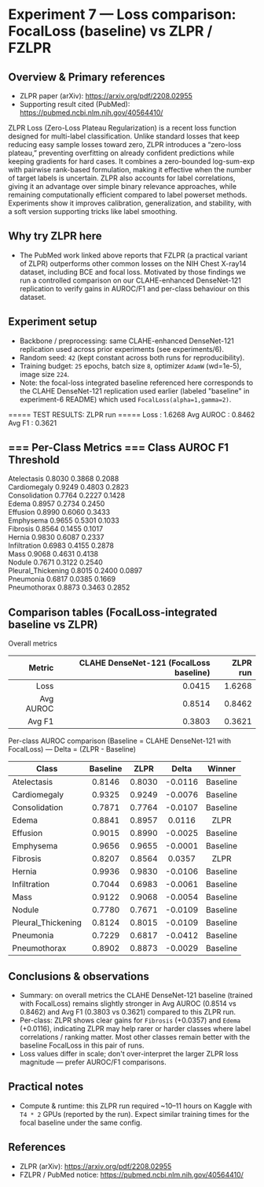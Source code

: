 # Experiment 7 — Loss comparison: FocalLoss (baseline) vs ZLPR / FZLPR

Overview & Primary references
-----------------------------
- ZLPR paper (arXiv): https://arxiv.org/pdf/2208.02955
- Supporting result cited (PubMed): https://pubmed.ncbi.nlm.nih.gov/40564410/

ZLPR Loss (Zero-Loss Plateau Regularization) is a recent loss function designed for multi-label classification. Unlike standard losses that keep reducing easy sample losses toward zero, ZLPR introduces a “zero-loss plateau,” preventing overfitting on already confident predictions while keeping gradients for hard cases. It combines a zero-bounded log-sum-exp with pairwise rank-based formulation, making it effective when the number of target labels is uncertain. ZLPR also accounts for label correlations, giving it an advantage over simple binary relevance approaches, while remaining computationally efficient compared to label powerset methods. Experiments show it improves calibration, generalization, and stability, with a soft version supporting tricks like label smoothing.

Why try ZLPR here
------------------
- The PubMed work linked above reports that FZLPR (a practical variant of ZLPR) outperforms other common losses on the NIH Chest X-ray14 dataset, including BCE and focal loss. Motivated by those findings we run a controlled comparison on our CLAHE-enhanced DenseNet-121 replication to verify gains in AUROC/F1 and per-class behaviour on this dataset.

Experiment setup
----------------
- Backbone / preprocessing: same CLAHE-enhanced DenseNet-121 replication used across prior experiments (see experiments/6). 
- Random seed: `42` (kept constant across both runs for reproducibility).
- Training budget: `25` epochs, batch size `8`, optimizer `AdamW` (wd=1e-5), image size `224`.
- Note: the focal-loss integrated baseline referenced here corresponds to the CLAHE DenseNet-121 replication used earlier (labeled "baseline" in experiment-6 README) which used `FocalLoss(alpha=1,gamma=2)`.

===== TEST RESULTS: ZLPR run =====
Loss      : 1.6268
Avg AUROC : 0.8462
Avg F1    : 0.3621

=== Per-Class Metrics ===
Class                AUROC      F1         Threshold 
-------------------------------------------------------
Atelectasis          0.8030     0.3868     0.2088    
Cardiomegaly         0.9249     0.4803     0.2823    
Consolidation        0.7764     0.2227     0.1428    
Edema                0.8957     0.2734     0.2450    
Effusion             0.8990     0.6060     0.3433    
Emphysema            0.9655     0.5301     0.1033    
Fibrosis             0.8564     0.1455     0.1017    
Hernia               0.9830     0.6087     0.2337    
Infiltration         0.6983     0.4155     0.2878    
Mass                 0.9068     0.4631     0.4138    
Nodule               0.7671     0.3122     0.2540    
Pleural_Thickening   0.8015     0.2400     0.0897    
Pneumonia            0.6817     0.0385     0.1669    
Pneumothorax         0.8873     0.3463     0.2852    


Comparison tables (FocalLoss-integrated baseline vs ZLPR)
------------------------------------------------------
Overall metrics

| Metric    | CLAHE DenseNet-121 (FocalLoss baseline) | ZLPR run |
|----------:|-----------------------------------------:|--------:|
| Loss      | 0.0415                                   | 1.6268  |
| Avg AUROC | 0.8514                                   | 0.8462  |
| Avg F1    | 0.3803                                   | 0.3621  |

Per-class AUROC comparison (Baseline = CLAHE DenseNet-121 with FocalLoss) — Delta = (ZLPR - Baseline)

| Class                | Baseline | ZLPR   | Delta    | Winner  |
|----------------------|:--------:|:------:|:--------:|:-------:|
| Atelectasis          | 0.8146   | 0.8030 | -0.0116  | Baseline |
| Cardiomegaly         | 0.9325   | 0.9249 | -0.0076  | Baseline |
| Consolidation        | 0.7871   | 0.7764 | -0.0107  | Baseline |
| Edema                | 0.8841   | 0.8957 |  0.0116  | ZLPR     |
| Effusion             | 0.9015   | 0.8990 | -0.0025  | Baseline |
| Emphysema            | 0.9656   | 0.9655 | -0.0001  | Baseline |
| Fibrosis             | 0.8207   | 0.8564 |  0.0357  | ZLPR     |
| Hernia               | 0.9936   | 0.9830 | -0.0106  | Baseline |
| Infiltration         | 0.7044   | 0.6983 | -0.0061  | Baseline |
| Mass                 | 0.9122   | 0.9068 | -0.0054  | Baseline |
| Nodule               | 0.7780   | 0.7671 | -0.0109  | Baseline |
| Pleural_Thickening   | 0.8124   | 0.8015 | -0.0109  | Baseline |
| Pneumonia            | 0.7229   | 0.6817 | -0.0412  | Baseline |
| Pneumothorax         | 0.8902   | 0.8873 | -0.0029  | Baseline |

Conclusions & observations
---------------------------
- Summary: on overall metrics the CLAHE DenseNet-121 baseline (trained with FocalLoss) remains slightly stronger in Avg AUROC (0.8514 vs 0.8462) and Avg F1 (0.3803 vs 0.3621) compared to this ZLPR run. 
- Per-class: ZLPR shows clear gains for `Fibrosis` (+0.0357) and `Edema` (+0.0116), indicating ZLPR may help rarer or harder classes where label correlations / ranking matter. Most other classes remain better with the baseline FocalLoss in this pair of runs.
- Loss values differ in scale; don't over-interpret the larger ZLPR loss magnitude — prefer AUROC/F1 comparisons.

Practical notes
---------------
- Compute & runtime: this ZLPR run required ~10–11 hours on Kaggle with `T4 * 2` GPUs (reported by the run). Expect similar training times for the focal baseline under the same config.

References
----------
- ZLPR (arXiv): https://arxiv.org/pdf/2208.02955
- FZLPR / PubMed notice: https://pubmed.ncbi.nlm.nih.gov/40564410/